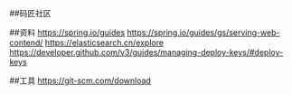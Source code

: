##码匠社区

##资料
https://spring.io/guides
https://spring.io/guides/gs/serving-web-contend/
https://elasticsearch.cn/explore
https://developer.github.com/v3/guides/managing-deploy-keys/#deploy-keys

##工具
https://git-scm.com/download